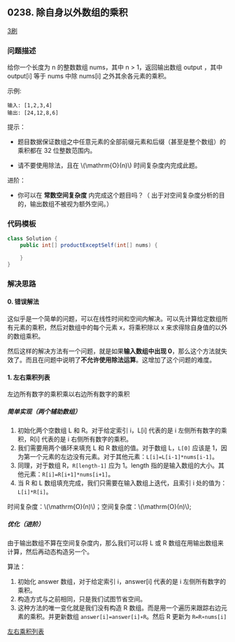 <script src="https://cdn.bootcss.com/mathjax/2.7.7/MathJax.js?config=TeX-AMS-MML_HTMLorMML"></script>

## 0238. 除自身以外数组的乘积

[3刷](qu0238/solu/Solution.java)

### 问题描述

给你一个长度为 n 的整数数组 nums，其中 n > 1，返回输出数组 output ，其中 output[i] 等于 nums 中除 nums[i] 之外其余各元素的乘积。

 

示例:

```
输入: [1,2,3,4]
输出: [24,12,8,6]
```
 

提示：

* 题目数据保证数组之中任意元素的全部前缀元素和后缀（甚至是整个数组）的乘积都在 32 位整数范围内。

* 请不要使用除法，且在 \\(\mathrm{O}(n)\\) 时间复杂度内完成此题。


进阶：

* 你可以在 **常数空间复杂度** 内完成这个题目吗？（ 出于对空间复杂度分析的目的，输出数组不被视为额外空间。）



### 代码模板

``` java
class Solution {
    public int[] productExceptSelf(int[] nums) {

    }
}
```

### 解决思路

#### 0. 错误解法

这似乎是一个简单的问题，可以在线性时间和空间内解决。可以先计算给定数组所有元素的乘积，然后对数组中的每个元素 x，将乘积除以 x 来求得除自身值的以外的数组乘积。

然后这样的解决方法有一个问题，就是如果**输入数组中出现 0**，那么这个方法就失效了。而且在问题中说明了**不允许使用除法运算**。这增加了这个问题的难度。

#### 1. 左右乘积列表

左边所有数字的乘积乘以右边所有数字的乘积

##### 简单实现（两个辅助数组）

1. 初始化两个空数组 L 和 R。对于给定索引 i，L[i] 代表的是 i 左侧所有数字的乘积，R[i] 代表的是 i 右侧所有数字的乘积。
2. 我们需要用两个循环来填充 L 和 R 数组的值。对于数组 L，`L[0]` 应该是 1，因为第一个元素的左边没有元素。对于其他元素：`L[i]=L[i-1]*nums[i-1]`。
3. 同理，对于数组 R，`R[length-1]` 应为 1。length 指的是输入数组的大小。其他元素：`R[i]=R[i+1]*nums[i+1]`。
4. 当 R 和 L 数组填充完成，我们只需要在输入数组上迭代，且索引 i 处的值为：`L[i]*R[i]`。

时间复杂度：\\(\mathrm{O}(n)\\)；空间复杂度：\\(\mathrm{O}(n)\\);

##### 优化（进阶）

由于输出数组不算在空间复杂度内，那么我们可以将 L 或 R 数组在用输出数组来计算，然后再动态构造另一个。

算法：

1. 初始化 answer 数组，对于给定索引 i，answer[i] 代表的是 i 左侧所有数字的乘积。
2. 构造方式与之前相同，只是我们试图节省空间。
3. 这种方法的唯一变化就是我们没有构造 R 数组。而是用一个遍历来跟踪右边元素的乘积。并更新数组 `answer[i]=answer[i]∗R`。然后 R 更新为 `R=R∗nums[i]`

[左右乘积列表](qu0238/solu2/Solution.java)

